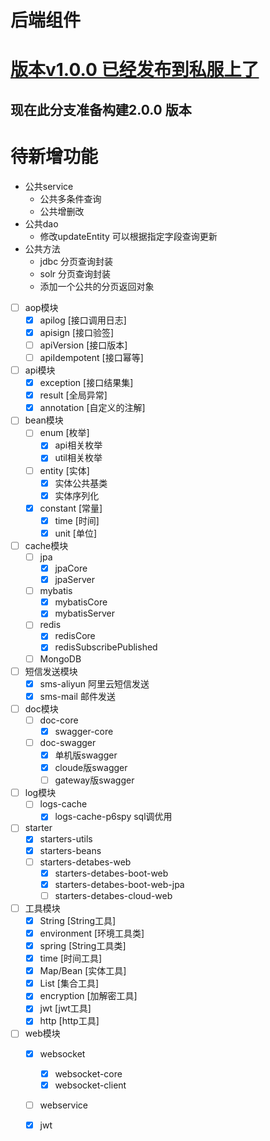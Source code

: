 # 后端组件 
# [版本v1.0.0 已经发布到私服上了](https://gitee.com/detabes/detabes-component/tree/v1/)
## 现在此分支准备构建2.0.0 版本


# 待新增功能
- 公共service
    - 公共多条件查询
    - 公共增删改
- 公共dao
    - 修改updateEntity 可以根据指定字段查询更新
- 公共方法
    - jdbc 分页查询封装
    - solr 分页查询封装
    - 添加一个公共的分页返回对象

* [ ] aop模块
    - [x] apilog [接口调用日志] 
    - [x] apisign [接口验签]
    - [ ] apiVersion [接口版本]
    - [ ] apiIdempotent [接口幂等]  

* [ ] api模块
    - [x] exception [接口结果集]
    - [x] result [全局异常]
    - [x] annotation [自定义的注解]
    
* [ ] bean模块
    - [ ] enum [枚举]
        - [x] api相关枚举
        - [x] util相关枚举
    - [ ] entity [实体]
        - [x] 实体公共基类
        - [x] 实体序列化
    - [x] constant [常量]
        - [x] time [时间]
        - [x] unit [单位]

* [ ] cache模块
    - [ ] jpa
        - [x] jpaCore
        - [x] jpaServer
    - [ ] mybatis
        - [x] mybatisCore
        - [x] mybatisServer
    - [ ] redis
        - [x] redisCore
        - [x] redisSubscribePublished
    - [ ] MongoDB
* [ ] 短信发送模块
    - [x] sms-aliyun 阿里云短信发送
    - [x] sms-mail 邮件发送

* [ ] doc模块
    - [ ] doc-core
        - [x] swagger-core
    - [ ] doc-swagger
        - [x] 单机版swagger
        - [x] cloude版swagger
        - [ ] gateway版swagger
    
* [ ] log模块
    - [ ] logs-cache 
        - [x] logs-cache-p6spy sql调优用
 
* [ ] starter
    - [x] starters-utils
    - [x] starters-beans
    - [ ] starters-detabes-web
        - [x] starters-detabes-boot-web
        - [x] starters-detabes-boot-web-jpa
        - [ ] starters-detabes-cloud-web

* [ ] 工具模块
    - [x] String [String工具]
    - [x] environment [环境工具类] 
    - [x] spring [String工具类] 
    - [x] time [时间工具]
    - [x] Map/Bean [实体工具]
    - [x] List [集合工具]
    - [x] encryption [加解密工具]
    - [x] jwt [jwt工具]
    - [x] http [http工具]
            
* [ ] web模块    
    - [x] websocket
        - [x] websocket-core
        - [x] websocket-client
    - [ ] webservice
    - [x] jwt

    
    
    
    
